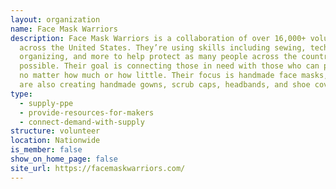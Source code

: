 ```yaml
---
layout: organization
name: Face Mask Warriors
description: Face Mask Warriors is a collaboration of over 16,000+ volunteers
  across the United States. They’re using skills including sewing, technology,
  organizing, and more to help protect as many people across the country as
  possible. Their goal is connecting those in need with those who can provide,
  no matter how much or how little. Their focus is handmade face masks, but they
  are also creating handmade gowns, scrub caps, headbands, and shoe covers.
type:
  - supply-ppe
  - provide-resources-for-makers
  - connect-demand-with-supply
structure: volunteer
location: Nationwide
is_member: false
show_on_home_page: false
site_url: https://facemaskwarriors.com/
---
```

